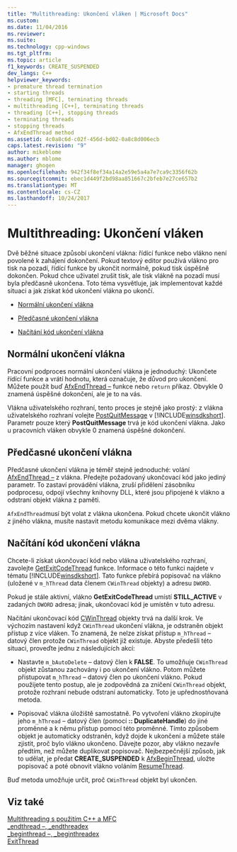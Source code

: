 ```yaml
---
title: "Multithreading: Ukončení vláken | Microsoft Docs"
ms.custom: 
ms.date: 11/04/2016
ms.reviewer: 
ms.suite: 
ms.technology: cpp-windows
ms.tgt_pltfrm: 
ms.topic: article
f1_keywords: CREATE_SUSPENDED
dev_langs: C++
helpviewer_keywords:
- premature thread termination
- starting threads
- threading [MFC], terminating threads
- multithreading [C++], terminating threads
- threading [C++], stopping threads
- terminating threads
- stopping threads
- AfxEndThread method
ms.assetid: 4c0a8c6d-c02f-456d-bd02-0a8c8d006ecb
caps.latest.revision: "9"
author: mikeblome
ms.author: mblome
manager: ghogen
ms.openlocfilehash: 942f34f8ef34a14a2e59e5a4a7e7ca9c3356f62b
ms.sourcegitcommit: ebec1d449f2bd98aa851667c2bfeb7e27ce657b2
ms.translationtype: MT
ms.contentlocale: cs-CZ
ms.lasthandoff: 10/24/2017
---
```

# <a name="multithreading-terminating-threads"></a>Multithreading: Ukončení vláken
Dvě běžné situace způsobí ukončení vlákna: řídící funkce nebo vlákno není povolené k zahájení dokončení. Pokud textový editor používá vlákno pro tisk na pozadí, řídící funkce by ukončit normálně, pokud tisk úspěšně dokončen. Pokud chce uživatel zrušit tisk, ale tisk vlákně na pozadí musí byla předčasně ukončena. Toto téma vysvětluje, jak implementovat každé situaci a jak získat kód ukončení vlákna po ukončí.  
  
-   [Normální ukončení vlákna](#_core_normal_thread_termination)  
  
-   [Předčasné ukončení vlákna](#_core_premature_thread_termination)  
  
-   [Načítání kód ukončení vlákna](#_core_retrieving_the_exit_code_of_a_thread)  
  
##  <a name="_core_normal_thread_termination"></a>Normální ukončení vlákna  
 Pracovní podproces normální ukončení vlákna je jednoduchý: Ukončete řídící funkce a vrátí hodnotu, která označuje, že důvod pro ukončení. Můžete použít buď [AfxEndThread –](../mfc/reference/application-information-and-management.md#afxendthread) funkce nebo `return` příkaz. Obvykle 0 znamená úspěšné dokončení, ale je to na vás.  
  
 Vlákna uživatelského rozhraní, tento proces je stejně jako prostý: z vlákna uživatelského rozhraní volejte [PostQuitMessage](http://msdn.microsoft.com/library/windows/desktop/ms644945) v [!INCLUDE[winsdkshort](../atl-mfc-shared/reference/includes/winsdkshort_md.md)]. Parametr pouze který **PostQuitMessage** trvá je kód ukončení vlákna. Jako u pracovních vláken obvykle 0 znamená úspěšné dokončení.  
  
##  <a name="_core_premature_thread_termination"></a>Předčasné ukončení vlákna  
 Předčasné ukončení vlákna je téměř stejně jednoduché: volání [AfxEndThread –](../mfc/reference/application-information-and-management.md#afxendthread) z vlákna. Předejte požadovaný ukončovací kód jako jediný parametr. To zastaví provádění vlákna, zruší přidělení zásobníku podprocesu, odpojí všechny knihovny DLL, které jsou připojené k vlákno a odstraní objekt vlákna z paměti.  
  
 `AfxEndThread`musí být volat z vlákna ukončena. Pokud chcete ukončit vlákno z jiného vlákna, musíte nastavit metodu komunikace mezi dvěma vlákny.  
  
##  <a name="_core_retrieving_the_exit_code_of_a_thread"></a>Načítání kód ukončení vlákna  
 Chcete-li získat ukončovací kód nebo vlákna uživatelského rozhraní, zavolejte [GetExitCodeThread](http://msdn.microsoft.com/library/windows/desktop/ms683190) funkce. Informace o této funkci najdete v tématu [!INCLUDE[winsdkshort](../atl-mfc-shared/reference/includes/winsdkshort_md.md)]. Tato funkce přebírá popisovač na vlákno (uložené v `m_hThread` data členem `CWinThread` objekty) a adresu `DWORD`.  
  
 Pokud je stále aktivní, vlákno **GetExitCodeThread** umístí **STILL_ACTIVE** v zadaných `DWORD` adresa; jinak, ukončovací kód je umístěn v tuto adresu.  
  
 Načítání ukončovací kód [CWinThread](../mfc/reference/cwinthread-class.md) objekty trvá na další krok. Ve výchozím nastavení když `CWinThread` ukončení vlákna, je odstraněn objekt přístup z více vláken. To znamená, že nelze získat přístup `m_hThread` – datový člen protože `CWinThread` objekt již existuje. Abyste předešli této situaci, proveďte jednu z následujících akcí:  
  
-   Nastavte `m_bAutoDelete` – datový člen k **FALSE**. To umožňuje `CWinThread` objekt zůstanou zachovány i po ukončení vlákno. Potom můžete přistupovat `m_hThread` – datový člen po ukončení vlákno. Pokud použijete tento postup, ale je zodpovědná za zničení `CWinThread` objekt, protože rozhraní nebude odstraní automaticky. Toto je upřednostňovaná metoda.  
  
-   Popisovač vlákna úložiště samostatně. Po vytvoření vlákno zkopírujte jeho `m_hThread` – datový člen (pomocí **:: DuplicateHandle**) do jiné proměnné a k němu přístup pomocí této proměnné. Tímto způsobem objekt je automaticky odstraněn, když dojde k ukončení a můžete stále zjistit, proč bylo vlákno ukončeno. Dávejte pozor, aby vlákno nezavře předtím, než můžete duplikovat popisovač. Nejbezpečnější způsob, jak to udělat, je předat **CREATE_SUSPENDED** k [AfxBeginThread](../mfc/reference/application-information-and-management.md#afxbeginthread), uložte popisovač a poté obnovit vlákno voláním [ResumeThread](../topic/../mfc/reference/cwinthread-class.md#resumethread).  
  
 Buď metoda umožňuje určit, proč `CWinThread` objekt byl ukončen.  
  
## <a name="see-also"></a>Viz také  
 [Multithreading s použitím C++ a MFC](../parallel/multithreading-with-cpp-and-mfc.md)   
 [_endthread –, _endthreadex](../c-runtime-library/reference/endthread-endthreadex.md)   
 [_beginthread –, _beginthreadex](../c-runtime-library/reference/beginthread-beginthreadex.md)   
 [ExitThread](http://msdn.microsoft.com/library/windows/desktop/ms682659)